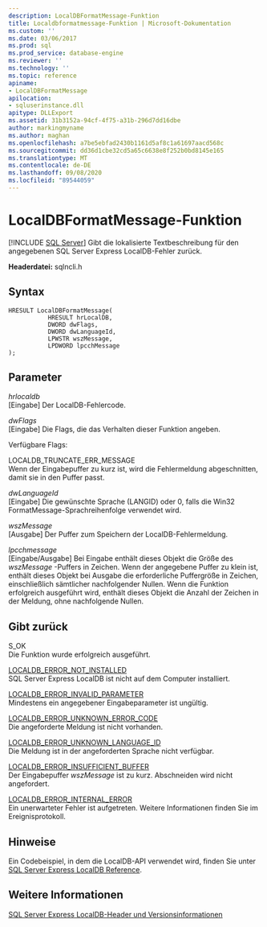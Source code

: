 ```yaml
---
description: LocalDBFormatMessage-Funktion
title: Localdbformatmessage-Funktion | Microsoft-Dokumentation
ms.custom: ''
ms.date: 03/06/2017
ms.prod: sql
ms.prod_service: database-engine
ms.reviewer: ''
ms.technology: ''
ms.topic: reference
apiname:
- LocalDBFormatMessage
apilocation:
- sqluserinstance.dll
apitype: DLLExport
ms.assetid: 31b3152a-94cf-4f75-a31b-296d7dd16dbe
author: markingmyname
ms.author: maghan
ms.openlocfilehash: a7be5ebfad2430b1161d5af8c1a61697aacd568c
ms.sourcegitcommit: dd36d1cbe32cd5a65c6638e8f252b0bd8145e165
ms.translationtype: MT
ms.contentlocale: de-DE
ms.lasthandoff: 09/08/2020
ms.locfileid: "89544059"
---
```

# <a name="localdbformatmessage-function"></a>LocalDBFormatMessage-Funktion
 [!INCLUDE [SQL Server](../../includes/applies-to-version/sqlserver.md)]
  Gibt die lokalisierte Textbeschreibung für den angegebenen SQL Server Express LocalDB-Fehler zurück.  
  
 **Headerdatei:** sqlncli.h  
  
## <a name="syntax"></a>Syntax  
  
```  
HRESULT LocalDBFormatMessage(  
           HRESULT hrLocalDB,  
           DWORD dwFlags,   
           DWORD dwLanguageId,   
           LPWSTR wszMessage,   
           LPDWORD lpcchMessage   
);  
```  
  
## <a name="parameters"></a>Parameter  
 *hrlocaldb*  
 [Eingabe] Der LocalDB-Fehlercode.  
  
 *dwFlags*  
 [Eingabe] Die Flags, die das Verhalten dieser Funktion angeben.  
  
 Verfügbare Flags:  
  
 LOCALDB_TRUNCATE_ERR_MESSAGE  
 Wenn der Eingabepuffer zu kurz ist, wird die Fehlermeldung abgeschnitten, damit sie in den Puffer passt.  
  
 *dwLanguageId*  
 [Eingabe] Die gewünschte Sprache (LANGID) oder 0, falls die Win32 FormatMessage-Sprachreihenfolge verwendet wird.  
  
 *wszMessage*  
 [Ausgabe] Der Puffer zum Speichern der LocalDB-Fehlermeldung.  
  
 *lpcchmessage*  
 [Eingabe/Ausgabe] Bei Eingabe enthält dieses Objekt die Größe des *wszMessage* -Puffers in Zeichen. Wenn der angegebene Puffer zu klein ist, enthält dieses Objekt bei Ausgabe die erforderliche Puffergröße in Zeichen, einschließlich sämtlicher nachfolgender Nullen. Wenn die Funktion erfolgreich ausgeführt wird, enthält dieses Objekt die Anzahl der Zeichen in der Meldung, ohne nachfolgende Nullen.  
  
## <a name="returns"></a>Gibt zurück  
 S_OK  
 Die Funktion wurde erfolgreich ausgeführt.  
  
 [LOCALDB_ERROR_NOT_INSTALLED](../../relational-databases/express-localdb-error-messages/localdb-error-not-installed.md)  
 SQL Server Express LocalDB ist nicht auf dem Computer installiert.  
  
 [LOCALDB_ERROR_INVALID_PARAMETER](../../relational-databases/express-localdb-error-messages/localdb-error-invalid-parameter.md)  
 Mindestens ein angegebener Eingabeparameter ist ungültig.  
  
 [LOCALDB_ERROR_UNKNOWN_ERROR_CODE](../../relational-databases/express-localdb-error-messages/localdb-error-unknown-error-code.md)  
 Die angeforderte Meldung ist nicht vorhanden.  
  
 [LOCALDB_ERROR_UNKNOWN_LANGUAGE_ID](../../relational-databases/express-localdb-error-messages/localdb-error-unknown-language-id.md)  
 Die Meldung ist in der angeforderten Sprache nicht verfügbar.  
  
 [LOCALDB_ERROR_INSUFFICIENT_BUFFER](../../relational-databases/express-localdb-error-messages/localdb-error-insufficient-buffer.md)  
 Der Eingabepuffer *wszMessage* ist zu kurz. Abschneiden wird nicht angefordert.  
  
 [LOCALDB_ERROR_INTERNAL_ERROR](../../relational-databases/express-localdb-error-messages/localdb-error-internal-error.md)  
 Ein unerwarteter Fehler ist aufgetreten. Weitere Informationen finden Sie im Ereignisprotokoll.  
  
## <a name="remarks"></a>Hinweise  
 Ein Codebeispiel, in dem die LocalDB-API verwendet wird, finden Sie unter [SQL Server Express LocalDB Reference](../../relational-databases/sql-server-express-localdb-reference.md).  
  
## <a name="see-also"></a>Weitere Informationen  
 [SQL Server Express LocalDB-Header und Versionsinformationen](../../relational-databases/express-localdb-instance-apis/sql-server-express-localdb-header-and-version-information.md)  
  
  
